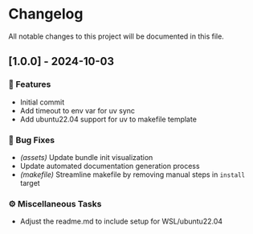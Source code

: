 # Changelog

All notable changes to this project will be documented in this file.

## [1.0.0] - 2024-10-03

### 🚀 Features

- Initial commit
- Add timeout to env var for uv sync
- Add ubuntu22.04 support for uv to makefile template

### 🐛 Bug Fixes

- *(assets)* Update bundle init visualization
- Update automated documentation generation process
- *(makefile)* Streamline makefile by removing manual steps in `install` target

### ⚙️ Miscellaneous Tasks

- Adjust the readme.md to include setup for WSL/ubuntu22.04

